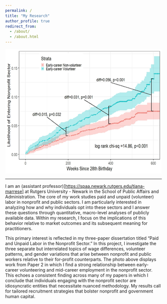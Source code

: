 ```yaml
---
permalink: /
title: "My Research"
author_profile: true
redirect_from: 
  - /about/
  - /about.html
---
```

<img src = "/images/KM_Plot_NP.jpeg" width = "600" height = "400">

---
I am an (assistant professor)[https://spaa.newark.rutgers.edu/tiana-marrese] at Rutgers University - Newark in the School of Public Affairs and Administration. The core of my work studies paid and unpaid (volunteer) labor in nonprofit and public sectors. I am particularly interested in analyzing how and why individuals opt into these sectors and I answer these questions through quantitative, macro-level analyses of publicly available data. Within my research, I focus on the implications of this behavior relative to market outcomes and its subsequent meaning for practitioners.

This primary interest is reflected in my three-paper dissertation titled “Paid and Unpaid Labor in the Nonprofit Sector.” In this project, I investigate the three separate but interrelated topics of wage differences, volunteer patterns, and gender variations that arise between nonprofit and public workers relative to their for-profit counterparts. The photo above displays work from Paper 2 in which I find a strong relationship between early-career volunteering and mid-career employment in the nonprofit sector. This echoes a consistent finding across many of my papers in which I conclude that individuals engaging with the nonprofit sector are idiosyncratic entities that necessitate nuanced methodology. My results call for tailored recruitment strategies that bolster nonprofit and government human capital. 
